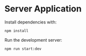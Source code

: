 # Server Application

Install dependencies with:

```bash
npm install
```

Run the development server:

```bash
npm run start:dev
```
